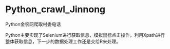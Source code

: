 # Python_crawl_Jinnong
Python金农网爬取村委电话

Python主要实现了Selenium进行获取信息，模拟鼠标点击操作，利用Xpath进行整体获取信息，下一步的数据处理工作还是交给R来处理。
